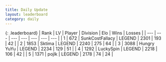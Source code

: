 ```yaml
---
title: Daily Update
layout: leaderboard
category: daily
---
```


{: .leaderboard}
| Rank | LV | Player | Division | Elo | Wins | Losses |
| --- | --- | --- | --- | --- | --- | --- |
| <span data-change="1">1</span> | 672 | <span title="ID: 402846">SunkCostFallacy</span> | LEGEND | <span data-change="33">2301</span> | <span data-change="10">193</span> | <span data-change="0">42</span> |
| <span data-change="-1">2</span> | 1853 | <span title="ID: 353063">Sktima</span> | LEGEND | <span data-change="-60">2240</span> | <span data-change="26">275</span> | <span data-change="10">64</span> |
| <span data-change="1">3</span> | 3088 | <span title="ID: 164871">Hungry YuYu</span> | LEGEND | <span data-change="20">2234</span> | <span data-change="5">129</span> | <span data-change="1">51</span> |
| <span data-change="-1">4</span> | 1292 | <span title="ID: 498412">LuckySpin</span> | LEGEND | <span data-change="0">2218</span> | <span data-change="0">106</span> | <span data-change="0">42</span> |
| <span data-change="0">5</span> | 1371 | <span title="ID: 4783">pojlk</span> | LEGEND | <span data-change="0">2178</span> | <span data-change="0">74</span> | <span data-change="0">24</span> |